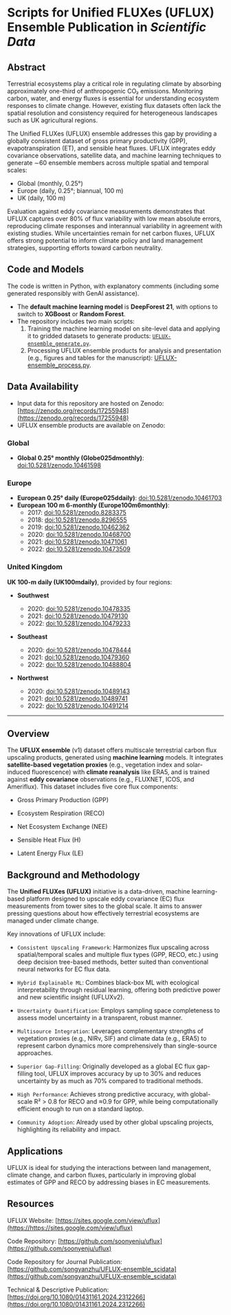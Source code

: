 # Scripts for Unified FLUXes (UFLUX) Ensemble Publication in *Scientific Data*

## Abstract
Terrestrial ecosystems play a critical role in regulating climate by absorbing approximately one-third of anthropogenic CO₂ emissions. Monitoring carbon, water, and energy fluxes is essential for understanding ecosystem responses to climate change. However, existing flux datasets often lack the spatial resolution and consistency required for heterogeneous landscapes such as UK agricultural regions.  

The Unified FLUXes (UFLUX) ensemble addresses this gap by providing a globally consistent dataset of gross primary productivity (GPP), evapotranspiration (ET), and sensible heat fluxes. UFLUX integrates eddy covariance observations, satellite data, and machine learning techniques to generate ∼60 ensemble members across multiple spatial and temporal scales:  
- Global (monthly, 0.25°)  
- Europe (daily, 0.25°; biannual, 100 m)  
- UK (daily, 100 m)  

Evaluation against eddy covariance measurements demonstrates that UFLUX captures over 80% of flux variability with low mean absolute errors, reproducing climate responses and interannual variability in agreement with existing studies. While uncertainties remain for net carbon fluxes, UFLUX offers strong potential to inform climate policy and land management strategies, supporting efforts toward carbon neutrality.  

## Code and Models
The code is written in Python, with explanatory comments (including some generated responsibly with GenAI assistance).  

- The **default machine learning model** is **DeepForest 21**, with options to switch to **XGBoost** or **Random Forest**.  
- The repository includes two main scripts:  
  1. Training the machine learning model on site-level data and applying it to gridded datasets to generate products: [`UFLUX-ensemble_generate.py`](https://github.com/songyanzhu/UFLUX-ensemble_scidata/blob/main/UFLUX-ensemble_generate.py).  
  2. Processing UFLUX ensemble products for analysis and presentation (e.g., figures and tables for the manuscript): [UFLUX-ensemble_process.py](https://github.com/songyanzhu/UFLUX-ensemble_scidata/blob/main/UFLUX-ensemble_process.py).

## Data Availability
- Input data for this repository are hosted on Zenodo: [https://zenodo.org/records/17255948](https://zenodo.org/records/17255948)  
- UFLUX ensemble products are available on Zenodo:  

### Global
- **Global 0.25° monthly (Globe025dmonthly)**: [doi:10.5281/zenodo.10461598](https://doi.org/10.5281/zenodo.10461598)  

### Europe
- **European 0.25° daily (Europe025ddaily)**: [doi:10.5281/zenodo.10461703](https://doi.org/10.5281/zenodo.10461703)  
- **European 100 m 6-monthly (Europe100m6monthly)**:  
  - 2017: [doi:10.5281/zenodo.8283375](https://doi.org/10.5281/zenodo.8283375)  
  - 2018: [doi:10.5281/zenodo.8296555](https://doi.org/10.5281/zenodo.8296555)  
  - 2019: [doi:10.5281/zenodo.10462362](https://doi.org/10.5281/zenodo.10462362)  
  - 2020: [doi:10.5281/zenodo.10468700](https://doi.org/10.5281/zenodo.10468700)  
  - 2021: [doi:10.5281/zenodo.10471061](https://doi.org/10.5281/zenodo.10471061)  
  - 2022: [doi:10.5281/zenodo.10473509](https://doi.org/10.5281/zenodo.10473509)  

### United Kingdom
**UK 100-m daily (UK100mdaily)**, provided by four regions:  

- **Southwest**  
  - 2020: [doi:10.5281/zenodo.10478335](https://doi.org/10.5281/zenodo.10478335)  
  - 2021: [doi:10.5281/zenodo.10479130](https://doi.org/10.5281/zenodo.10479130)  
  - 2022: [doi:10.5281/zenodo.10479233](https://doi.org/10.5281/zenodo.10479233)  

- **Southeast**  
  - 2020: [doi:10.5281/zenodo.10478444](https://doi.org/10.5281/zenodo.10478444)  
  - 2021: [doi:10.5281/zenodo.10479360](https://doi.org/10.5281/zenodo.10479360)  
  - 2022: [doi:10.5281/zenodo.10488804](https://doi.org/10.5281/zenodo.10488804)  

- **Northwest**  
  - 2020: [doi:10.5281/zenodo.10489143](https://doi.org/10.5281/zenodo.10489143)  
  - 2021: [doi:10.5281/zenodo.10489741](https://doi.org/10.5281/zenodo.10489741)  
  - 2022: [doi:10.5281/zenodo.10491214](h)


-----

## Overview

The **UFLUX ensemble** (v1) dataset offers multiscale terrestrial carbon flux upscaling products, generated using **machine learning** models. It integrates **satellite-based vegetation proxies** (e.g., vegetation index and solar-induced fluorescence) with **climate reanalysis** like ERA5, and is trained against **eddy covariance** observations (e.g., FLUXNET, ICOS, and Ameriflux). This dataset includes five core flux components:

- Gross Primary Production (GPP)

- Ecosystem Respiration (RECO)

- Net Ecosystem Exchange (NEE)

- Sensible Heat Flux (H)

- Latent Energy Flux (LE)

## Background and Methodology
The **Unified FLUXes (UFLUX)** initiative is a data-driven, machine learning-based platform designed to upscale eddy covariance (EC) flux measurements from tower sites to the global scale. It aims to answer pressing questions about how effectively terrestrial ecosystems are managed under climate change.

Key innovations of UFLUX include:

- `Consistent Upscaling Framework`: Harmonizes flux upscaling across spatial/temporal scales and multiple flux types (GPP, RECO, etc.) using deep decision tree-based methods, better suited than conventional neural networks for EC flux data.

- `Hybrid Explainable ML`: Combines black-box ML with ecological interpretability through residual learning, offering both predictive power and new scientific insight (UFLUXv2).

- `Uncertainty Quantification`: Employs sampling space completeness to assess model uncertainty in a transparent, robust manner.

- `Multisource Integration`: Leverages complementary strengths of vegetation proxies (e.g., NIRv, SIF) and climate data (e.g., ERA5) to represent carbon dynamics more comprehensively than single-source approaches.

- `Superior Gap-Filling`: Originally developed as a global EC flux gap-filling tool, UFLUX improves accuracy by up to 30% and reduces uncertainty by as much as 70% compared to traditional methods.

- `High Performance`: Achieves strong predictive accuracy, with global-scale R² > 0.8 for RECO and ≈0.9 for GPP, while being computationally efficient enough to run on a standard laptop.

- `Community Adoption`: Already used by other global upscaling projects, highlighting its reliability and impact.

## Applications
UFLUX is ideal for studying the interactions between land management, climate change, and carbon fluxes, particularly in improving global estimates of GPP and RECO by addressing biases in EC measurements.

## Resources

UFLUX Website: [https://sites.google.com/view/uflux](https://https://sites.google.com/view/uflux)

Code Repository: [https://github.com/soonyenju/uflux](https://github.com/soonyenju/uflux)

Code Repository for Journal Publication: [https://github.com/songyanzhu/UFLUX-ensemble_scidata](https://github.com/songyanzhu/UFLUX-ensemble_scidata)

Technical & Descriptive Publication: [https://doi.org/10.1080/01431161.2024.2312266](https://doi.org/10.1080/01431161.2024.2312266)




